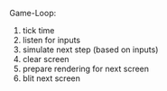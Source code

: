 Game-Loop:
1. tick time
2. listen for inputs
3. simulate next step (based on inputs)
4. clear screen
5. prepare rendering for next screen
6. blit next screen
